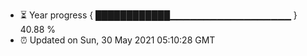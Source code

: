 - ⏳ Year progress { ████████████▁▁▁▁▁▁▁▁▁▁▁▁▁▁▁▁▁▁ } 40.88 %
- ⏰ Updated on Sun, 30 May 2021 05:10:28 GMT


